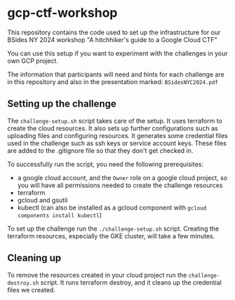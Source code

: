 # gcp-ctf-workshop

This repository contains the code used to set up the infrastructure for our BSides NY 2024 workshop "A hitchhiker's guide to a Google Cloud CTF"

You can use this setup if you want to experiment with the challenges in your own GCP project.

The information that participants will need and hints for each challenge are in this repository and also in the presentation marked: `BSidesNYC2024.pdf`


## Setting up the challenge

The `challenge-setup.sh` script takes care of the setup.
It uses terraform to create the cloud resources.
It also sets up further configurations such as uploading files and configuring resources.
It generates some credential files used in the challenge such as ssh keys or service account keys. These files are added to the .gitignore file so that they don't get checked in.

To successfully run the script, you need the following prerequisites:
- a google cloud account, and the `Owner` role on a google cloud project, so you will have all permissions needed to create the challenge resources
- terraform
- gcloud and gsutil
- kubectl (can also be installed as a gcloud component with `gcloud components install kubectl`)

To set up the challenge run the `./challenge-setup.sh` script. Creating the terraform resources, especially the GKE cluster, will take a few minutes.

## Cleaning up

To remove the resources created in your cloud project run the `challenge-destroy.sh` script.
It runs terraform destroy, and it cleans up the credential files we created. 
